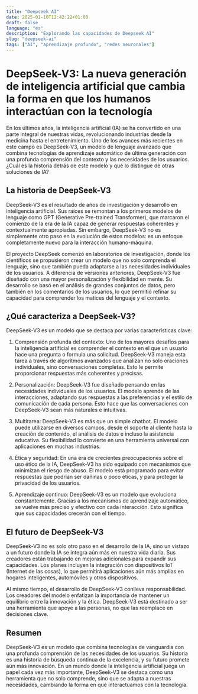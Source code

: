 ```yaml
---
title: "Deepseek AI"
date: 2025-01-10T12:42:22+01:00
draft: false
language: "es"
description: "Explorando las capacidades de Deepseek AI"
slug: "deepseek-ai"
tags: ["AI", "aprendizaje profundo", "redes neuronales"]
---
```


# DeepSeek-V3: La nueva generación de inteligencia artificial que cambia la forma en que los humanos interactúan con la tecnología

En los últimos años, la inteligencia artificial (IA) se ha convertido en una parte integral de nuestras vidas, revolucionando industrias desde la medicina hasta el entretenimiento. Uno de los avances más recientes en este campo es DeepSeek-V3, un modelo de lenguaje avanzado que combina tecnologías de aprendizaje automático de última generación con una profunda comprensión del contexto y las necesidades de los usuarios. ¿Cuál es la historia detrás de este modelo y qué lo distingue de otras soluciones de IA?

## La historia de DeepSeek-V3

DeepSeek-V3 es el resultado de años de investigación y desarrollo en inteligencia artificial. Sus raíces se remontan a los primeros modelos de lenguaje como GPT (Generative Pre-trained Transformer), que marcaron el comienzo de la era de la IA capaz de generar respuestas coherentes y contextualmente apropiadas. Sin embargo, DeepSeek-V3 no es simplemente otro paso en la evolución de estos modelos: es un enfoque completamente nuevo para la interacción humano-máquina.

El proyecto DeepSeek comenzó en laboratorios de investigación, donde los científicos se propusieron crear un modelo que no solo comprenda el lenguaje, sino que también pueda adaptarse a las necesidades individuales de los usuarios. A diferencia de versiones anteriores, DeepSeek-V3 fue diseñado con una mayor personalización y flexibilidad en mente. Su desarrollo se basó en el análisis de grandes conjuntos de datos, pero también en los comentarios de los usuarios, lo que permitió refinar su capacidad para comprender los matices del lenguaje y el contexto.

## ¿Qué caracteriza a DeepSeek-V3?

DeepSeek-V3 es un modelo que se destaca por varias características clave:

1. Comprensión profunda del contexto: Uno de los mayores desafíos para la inteligencia artificial es comprender el contexto en el que un usuario hace una pregunta o formula una solicitud. DeepSeek-V3 maneja esta tarea a través de algoritmos avanzados que analizan no solo oraciones individuales, sino conversaciones completas. Esto le permite proporcionar respuestas más coherentes y precisas.

2. Personalización: DeepSeek-V3 fue diseñado pensando en las necesidades individuales de los usuarios. El modelo aprende de las interacciones, adaptando sus respuestas a las preferencias y el estilo de comunicación de cada persona. Esto hace que las conversaciones con DeepSeek-V3 sean más naturales e intuitivas.

3. Multitarea: DeepSeek-V3 es más que un simple chatbot. El modelo puede utilizarse en diversos campos, desde el soporte al cliente hasta la creación de contenido, el análisis de datos e incluso la asistencia educativa. Su flexibilidad lo convierte en una herramienta universal con aplicaciones en muchas industrias.

4. Ética y seguridad: En una era de crecientes preocupaciones sobre el uso ético de la IA, DeepSeek-V3 ha sido equipado con mecanismos que minimizan el riesgo de abuso. El modelo está programado para evitar respuestas que podrían ser dañinas o poco éticas, y para proteger la privacidad de los usuarios.

5. Aprendizaje continuo: DeepSeek-V3 es un modelo que evoluciona constantemente. Gracias a los mecanismos de aprendizaje automático, se vuelve más preciso y efectivo con cada interacción. Esto significa que sus capacidades crecerán con el tiempo.

## El futuro de DeepSeek-V3

DeepSeek-V3 no es solo otro paso en el desarrollo de la IA, sino un vistazo a un futuro donde la IA se integra aún más en nuestra vida diaria. Sus creadores están trabajando en mejoras adicionales para expandir sus capacidades. Los planes incluyen la integración con dispositivos IoT (Internet de las cosas), lo que permitirá aplicaciones aún más amplias en hogares inteligentes, automóviles y otros dispositivos.

Al mismo tiempo, el desarrollo de DeepSeek-V3 conlleva responsabilidad. Los creadores del modelo enfatizan la importancia de mantener un equilibrio entre la innovación y la ética. DeepSeek-V3 está destinado a ser una herramienta que apoye a las personas, no que las reemplace en decisiones clave.

## Resumen
DeepSeek-V3 es un modelo que combina tecnologías de vanguardia con una profunda comprensión de las necesidades de los usuarios. Su historia es una historia de búsqueda continua de la excelencia, y su futuro promete aún más innovación. En un mundo donde la inteligencia artificial juega un papel cada vez más importante, DeepSeek-V3 se destaca como una herramienta que no solo comprende, sino que se adapta a nuestras necesidades, cambiando la forma en que interactuamos con la tecnología.
